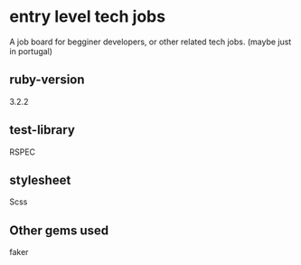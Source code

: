 # entry level tech jobs

A job board for begginer developers, or other related tech jobs. (maybe just in portugal)

## ruby-version

3.2.2

## test-library

RSPEC

## stylesheet

Scss

## Other gems used

faker